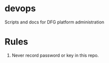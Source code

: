 # devops
Scripts and docs for DFG platform administration

# Rules
1. Never record password or key in this repo.
